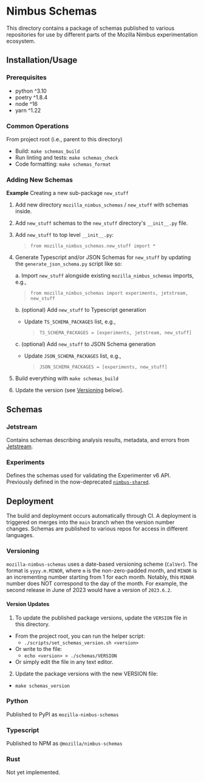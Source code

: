 # Nimbus Schemas

This directory contains a package of schemas published to various repositories for use by different parts of the Mozilla Nimbus experimentation ecosystem.


## Installation/Usage
### Prerequisites
- python ^3.10
- poetry ^1.8.4
- node ^16
- yarn ^1.22

### Common Operations
From project root (i.e., parent to this directory)
- Build: `make schemas_build`
- Run linting and tests: `make schemas_check`
- Code formatting: `make schemas_format`


### Adding New Schemas

**Example**
Creating a new sub-package `new_stuff`
1. Add new directory `mozilla_nimbus_schemas` / `new_stuff` with schemas inside.
1. Add `new_stuff` schemas to the `new_stuff` directory's `__init__.py` file.
1. Add `new_stuff` to top level `__init__.py`:
    >`from mozilla_nimbus_schemas.new_stuff import *`
1. Generate Typescript and/or JSON Schemas for `new_stuff` by updating the `generate_json_schema.py` script like so:
    
    a. Import `new_stuff` alongside existing `mozilla_nimbus_schemas` imports, e.g.,
      >`from mozilla_nimbus_schemas import experiments, jetstream, new_stuff`
  
    b. (optional) Add `new_stuff` to Typescript generation
    * Update `TS_SCHEMA_PACKAGES` list, e.g.,
      >`TS_SCHEMA_PACKAGES = [experiments, jetstream, new_stuff]`

    c. (optional) Add `new_stuff` to JSON Schema generation
    * Update `JSON_SCHEMA_PACKAGES` list, e.g.,
      >`JSON_SCHEMA_PACKAGES = [experiments, new_stuff]`

1. Build everything with `make schemas_build`

1. Update the version (see [Versioning](#versioningversioning) below).

## Schemas
### Jetstream

Contains schemas describing analysis results, metadata, and errors from [Jetstream](https://github.com/mozilla/jetstream).

### Experiments

Defines the schemas used for validating the Experimenter v6 API. Previously defined in the now-deprecated [`nimbus-shared`](https://github.com/mozilla/nimbus-shared).


## Deployment
The build and deployment occurs automatically through CI. A deployment is triggered on merges into the `main` branch when the version number changes. Schemas are published to various repos for access in different languages.

### Versioning
`mozilla-nimbus-schemas` uses a date-based versioning scheme (`CalVer`). The format is `yyyy.m.MINOR`, where `m` is the non-zero-padded month, and `MINOR` is an incrementing number starting from 1 for each month. Notably, this `MINOR` number does NOT correspond to the day of the month. For example, the second release in June of 2023 would have a version of `2023.6.2`.

#### Version Updates
1. To update the published package versions, update the `VERSION` file in this directory.
  - From the project root, you can run the helper script:
    - `./scripts/set_schemas_version.sh <version>`
  - Or write to the file:
    - `echo <version> > ./schemas/VERSION`
  - Or simply edit the file in any text editor.
2. Update the package versions with the new VERSION file:
  - `make schemas_version`

### Python
Published to PyPI as `mozilla-nimbus-schemas`

### Typescript
Published to NPM as `@mozilla/nimbus-schemas`

### Rust
Not yet implemented.
